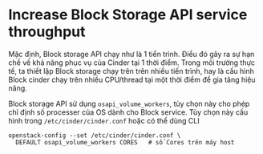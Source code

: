 # Increase Block Storage API service throughput

Mặc định, Block storage API chạy như là 1 tiến trình. Điều đó gây ra sự hạn chế về khả năng phục vụ của Cinder tại 1 thời điểm. Trong môi trường thực tế, ta thiết lập Block storage chạy trên trên nhiều tiến trình, hay là cấu hình Block cinder chạy trên nhiều CPU/thread tại một thời điểm để gia tăng hiệu năng. 

Block storage API sử dụng `osapi_volume_workers`, tùy chọn này cho phép chỉ định số processer của OS dành cho Block service. Tùy chọn này cấu hình trong `/etc/cinder/cinder.conf` hoặc có thể dùng CLI
```
openstack-config --set /etc/cinder/cinder.conf \
  DEFAULT osapi_volume_workers CORES   # số Cores trên máy host
```
